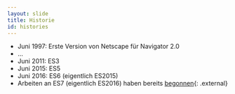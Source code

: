 ```yaml
---
layout: slide
title: Historie
id: histories
---
```

* Juni 1997: Erste Version von Netscape für Navigator 2.0
* ...
* Juni 2011: ES3
* Juni 2015: ES5
* Juni 2016: ES6 (eigentlich ES2015)
* Arbeiten an ES7 (eigentlich ES2016) haben bereits [begonnen](http://wiki.ecmascript.org/doku.php?id=strawman:strawman){: .external}
